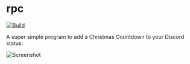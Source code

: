 # rpc

[![Build](https://github.com/christmas-countdown/rpc/actions/workflows/build.yml/badge.svg)](https://github.com/christmas-countdown/rpc/actions/workflows/build.yml)

A super simple program to add a Christmas Countdown to your Discord status:

![Screenshot](https://static.eartharoid.me/k/22/06/30011959.png)

